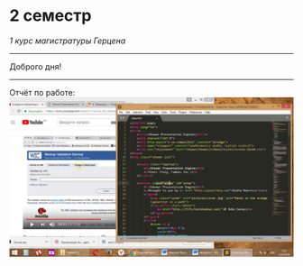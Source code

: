 # 2 семестр
*1 курс магистратуры Герцена*
***
Доброго дня!
***
Отчёт по работе:
![1g.png](https://github.com/555Anton/555Anton.github.io/blob/master/1g.png)
